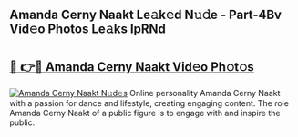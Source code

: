 ## Amanda Cerny Naakt Le𝚊k𝚎d N𝚞𝚍e - Part-4Bv Vid𝚎o Photos Le𝚊ks lpRNd

# <h2><a href="http://fb58ddf.evod.top/?m=Amanda+Cerny+Naakt">🔗 👉🔴 Amanda Cerny Naakt Vid𝚎o Ph𝚘t𝚘s</a></h2>

[![Amanda Cerny Naakt N𝚞d𝚎s](https://i.imgur.com/8V9OHl7.gif)](http://fb58ddf.evod.top/?m=Amanda+Cerny+Naakt)
Online personality Amanda Cerny Naakt with a passion for dance and lifestyle, creating engaging content. The role Amanda Cerny Naakt of a public figure is to engage with and inspire the public. 
